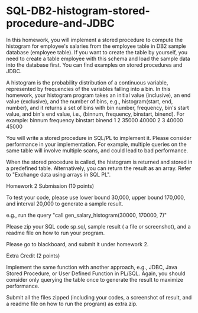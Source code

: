 # SQL-DB2-histogram-stored-procedure-and-JDBC

In this homework, you will implement a stored procedure to compute the histogram for employee's salaries from the employee table in DB2 sample database (employee table). If you want to create the table by yourself, you need to create a table employee with this schema and load the sample data into the database first.  You can find examples on stored procedures and JDBC.

A histogram is the probability distribution of a continuous variable, represented by frequencies of the variables falling into a bin. In this homework, your histogram program takes an initial value (inclusive), an end value (exclusive), and the number of bins, e.g., histogram(start, end, number), and it returns a set of bins with bin number, frequency, bin's start value, and bin's end value, i.e., (binnum, frequency, binstart, binend). For example:
binnum  frequency   binstart  binend
1         2          35000    40000
2         3          40000    45000

You will write a stored procedure in SQL/PL to implement it. Please consider performance in your implementation. For example, multiple queries on the same table will involve multiple scans, and could lead to bad performance. 

When the stored procedure is called, the histogram is returned and stored in a predefined table. Alternatively, you can return the result as an array. Refer to "Exchange data using arrays in SQL PL".


Homework 2 Submission (10 points)

To test your code, please use lower bound 30,000, upper bound 170,000, and interval 20,000 to generate a sample result.  

e.g., run the query "call gen_salary_histogram(30000, 170000, 7)"

Please zip your SQL code sp.sql,  sample result ( a file or screenshot), and a readme file on how to run your program.

Please go to blackboard, and submit it under homework 2.

Extra Credit (2 points)

Implement the same function with another approach, e.g., JDBC, Java Stored Procedure, or User Defined Function in PL/SQL. Again, you should consider only querying the table once to generate the result to maximize performance. 

Submit all the files zipped (including your codes, a screenshot of result, and a readme file on how to run the program) as extra.zip.
